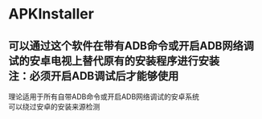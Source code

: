 ﻿# APKInstaller
可以通过这个软件在带有ADB命令或开启ADB网络调试的安卓电视上替代原有的安装程序进行安装  
注：必须开启ADB调试后才能够使用  
-----  
理论适用于所有自带ADB命令或开启ADB网络调试的安卓系统  
可以绕过安卓的安装来源检测  
